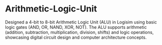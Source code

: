 # Arithmetic-Logic-Unit
Designed a 4-bit to 8-bit Arithmetic Logic Unit (ALU) in Logisim using basic logic gates (AND, OR, NAND, XOR, NOT). The ALU supports arithmetic (addition, subtraction, multiplication, division, shifts) and logic operations, showcasing digital circuit design and computer architecture concepts.
